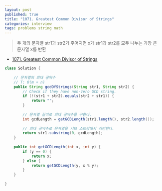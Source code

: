 ```yaml
---
layout: post
published: true
title: "1071. Greatest Common Divisor of Strings"
categories: interview
tags: problems string math
---
```


> 두 개의 문자열 str1과 str2가 주어지면 x가 str1과 str2를 모두 나누는 가장 큰 문자열 x를 반환

- [1071. Greatest Common Divisor of Strings](https://leetcode.com/problems/greatest-common-divisor-of-strings/)

```java
class Solution {
    
    // 문자열의 최대 공약수
    // T: O(m + n)
    public String gcdOfStrings(String str1, String str2) {
        // Check if they have non-zero GCD string.
        if (!(str1 + str2).equals(str2 + str1)) {
            return "";
        }
        
        // 문자열 길이로 최대 공약수를 구한다.
        int gcdLength = getGCDLength(str1.length(), str2.length());
        
        // 최대 공약수로 문자열을 서브 스트링해서 리턴한다.
        return str1.substring(0, gcdLength);
    }
    
    public int getGCDLength(int x, int y) {
        if (y == 0) {
            return x;
        } else {
            return getGCDLength(y, x % y);
        }    
    }
    
}
```